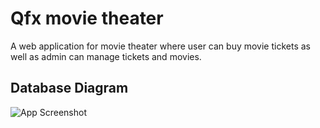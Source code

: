 
# Qfx movie theater

A web application for movie theater where user can buy movie tickets as well as admin can manage tickets and movies. 



## Database Diagram
![App Screenshot](https://private-user-images.githubusercontent.com/101857429/305049327-613b9d4a-0a89-4ae4-a6f1-75084ec19246.jpg?jwt=eyJhbGciOiJIUzI1NiIsInR5cCI6IkpXVCJ9.eyJpc3MiOiJnaXRodWIuY29tIiwiYXVkIjoicmF3LmdpdGh1YnVzZXJjb250ZW50LmNvbSIsImtleSI6ImtleTUiLCJleHAiOjE3MDc5OTUzMzgsIm5iZiI6MTcwNzk5NTAzOCwicGF0aCI6Ii8xMDE4NTc0MjkvMzA1MDQ5MzI3LTYxM2I5ZDRhLTBhODktNGFlNC1hNmYxLTc1MDg0ZWMxOTI0Ni5qcGc_WC1BbXotQWxnb3JpdGhtPUFXUzQtSE1BQy1TSEEyNTYmWC1BbXotQ3JlZGVudGlhbD1BS0lBVkNPRFlMU0E1M1BRSzRaQSUyRjIwMjQwMjE1JTJGdXMtZWFzdC0xJTJGczMlMkZhd3M0X3JlcXVlc3QmWC1BbXotRGF0ZT0yMDI0MDIxNVQxMTAzNThaJlgtQW16LUV4cGlyZXM9MzAwJlgtQW16LVNpZ25hdHVyZT0yYTdmNzMyOWRiYjA3MGU1OWRkMWYwNjQ2OWE1NThiMzgwZGI4OTAzZjA5MTY3NTQ3YzhjNmE3NjQxM2ViODhiJlgtQW16LVNpZ25lZEhlYWRlcnM9aG9zdCZhY3Rvcl9pZD0wJmtleV9pZD0wJnJlcG9faWQ9MCJ9.bwBMlw47x10lsw3fR5OsASA5SQZY35hj7tplyYNa6p0)


